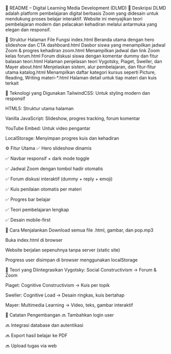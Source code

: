 📘 README – Digital Learning Media Development (DLMD)
📌 Deskripsi
DLMD adalah platform pembelajaran digital berbasis Zoom yang didesain untuk mendukung proses belajar interaktif. Website ini menyajikan teori pembelajaran modern dan pelacakan kehadiran melalui antarmuka yang elegan dan responsif.

📂 Struktur Halaman
File	Fungsi
index.html	Beranda utama dengan hero slideshow dan CTA
dashboard.html	Dasbor siswa yang menampilkan jadwal Zoom & progres kehadiran
zoom.html	Menampilkan jadwal dan link Zoom kelas
forum.html	Forum diskusi siswa dengan komentar dummy dan fitur balasan
teori.html	Halaman penjelasan teori Vygotsky, Piaget, Sweller, dan Mayer
about.html	Menjelaskan sistem, alur pembelajaran, dan fitur-fitur utama
katalog.html	Menampilkan daftar kategori kursus seperti Picture, Reading, Writing
materi-*.html	Halaman detail untuk tiap materi dan kuis terkait

🎨 Teknologi yang Digunakan
TailwindCSS: Untuk styling modern dan responsif

HTML5: Struktur utama halaman

Vanilla JavaScript: Slideshow, progres tracking, forum komentar

YouTube Embed: Untuk video pengantar

LocalStorage: Menyimpan progres kuis dan kehadiran

⚙️ Fitur Utama
✅ Hero slideshow dinamis

✅ Navbar responsif + dark mode toggle

✅ Jadwal Zoom dengan tombol hadir otomatis

✅ Forum diskusi interaktif (dummy + reply + emoji)

✅ Kuis penilaian otomatis per materi

✅ Progres bar belajar

✅ Teori pembelajaran lengkap

✅ Desain mobile-first

📌 Cara Menjalankan
Download semua file .html, gambar, dan pop.mp3

Buka index.html di browser

Website berjalan sepenuhnya tanpa server (static site)

Progress user disimpan di browser menggunakan localStorage

🧠 Teori yang Diintegrasikan
Vygotsky: Social Constructivism → Forum & Zoom

Piaget: Cognitive Constructivism → Kuis per topik

Sweller: Cognitive Load → Desain ringkas, kuis bertahap

Mayer: Multimedia Learning → Video, teks, gambar interaktif

🚧 Catatan Pengembangan
🔜 Tambahkan login user

🔜 Integrasi database dan autentikasi

🔜 Export hasil belajar ke PDF

🔜 Upload tugas via web
